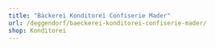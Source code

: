 ```yaml
---
title: "Bäckerei Konditorei Confiserie Mader"
url: /deggendorf/baeckerei-konditorei-confiserie-mader/
shop: Konditorei
---
```

